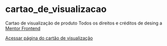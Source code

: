 # cartao_de_visualizacao
 Cartao de visualização de produto
 Todos os direitos e créditos de desing a <a href="https://www.frontendmentor.io/">Mentor Frontend</a>

 <a href="https://github.com/PedroHTelles?tab=repositories">Acessar página do cartão de visualização</a>
